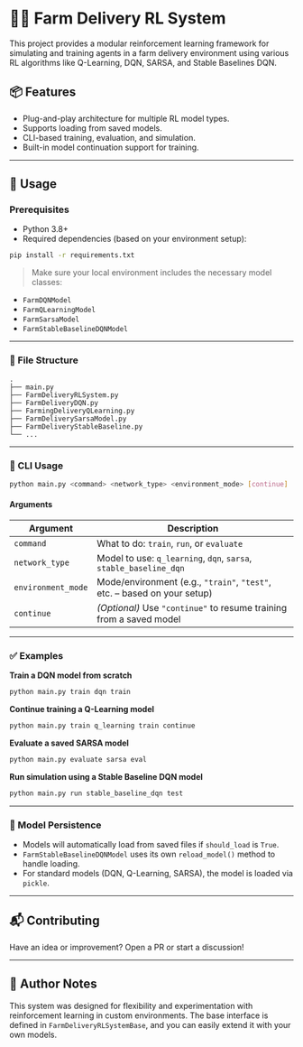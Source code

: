 # 🧑‍🌾 Farm Delivery RL System

This project provides a modular reinforcement learning framework for simulating and training agents in a farm delivery environment using various RL algorithms like Q-Learning, DQN, SARSA, and Stable Baselines DQN.

## 📦 Features

- Plug-and-play architecture for multiple RL model types.
- Supports loading from saved models.
- CLI-based training, evaluation, and simulation.
- Built-in model continuation support for training.

---

## 🚀 Usage

### Prerequisites

- Python 3.8+
- Required dependencies (based on your environment setup):

```bash
pip install -r requirements.txt
```

> Make sure your local environment includes the necessary model classes:
- `FarmDQNModel`
- `FarmQLearningModel`
- `FarmSarsaModel`
- `FarmStableBaselineDQNModel`

---

### 📁 File Structure

```
.
├── main.py
├── FarmDeliveryRLSystem.py
├── FarmDeliveryDQN.py
├── FarmingDeliveryQLearning.py
├── FarmDeliverySarsaModel.py
├── FarmDeliveryStableBaseline.py
└── ...
```

---

### 🔧 CLI Usage

```bash
python main.py <command> <network_type> <environment_mode> [continue]
```

#### Arguments

| Argument         | Description                                                                 |
|------------------|-----------------------------------------------------------------------------|
| `command`        | What to do: `train`, `run`, or `evaluate`                                   |
| `network_type`   | Model to use: `q_learning`, `dqn`, `sarsa`, `stable_baseline_dqn`           |
| `environment_mode` | Mode/environment (e.g., `"train"`, `"test"`, etc. – based on your setup) |
| `continue`       | *(Optional)* Use `"continue"` to resume training from a saved model         |

---

### ✅ Examples

**Train a DQN model from scratch**  
```bash
python main.py train dqn train
```

**Continue training a Q-Learning model**  
```bash
python main.py train q_learning train continue
```

**Evaluate a saved SARSA model**  
```bash
python main.py evaluate sarsa eval
```

**Run simulation using a Stable Baseline DQN model**  
```bash
python main.py run stable_baseline_dqn test
```

---

### 💾 Model Persistence

- Models will automatically load from saved files if `should_load` is `True`.
- `FarmStableBaselineDQNModel` uses its own `reload_model()` method to handle loading.
- For standard models (DQN, Q-Learning, SARSA), the model is loaded via `pickle`.

---

## 📬 Contributing

Have an idea or improvement? Open a PR or start a discussion!

---

## 🧠 Author Notes

This system was designed for flexibility and experimentation with reinforcement learning in custom environments. The base interface is defined in `FarmDeliveryRLSystemBase`, and you can easily extend it with your own models.
